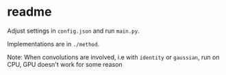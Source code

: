 # readme
Adjust settings in `config.json` and run `main.py`. 

Implementations are in `./method`.

Note: When convolutions are involved, i.e with `identity` or `gaussian`, run on CPU, GPU doesn't work for some reason 